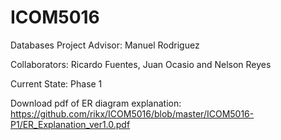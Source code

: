 ICOM5016
========

Databases Project
Advisor: Manuel Rodriguez

Collaborators: Ricardo Fuentes, Juan Ocasio and Nelson Reyes

Current State: Phase 1

Download pdf of ER diagram explanation: https://github.com/rikx/ICOM5016/blob/master/ICOM5016-P1/ER_Explanation_ver1.0.pdf
